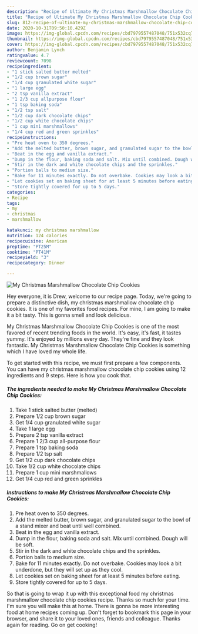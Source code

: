 ```yaml
---
description: "Recipe of Ultimate My Christmas Marshmallow Chocolate Chip Cookies"
title: "Recipe of Ultimate My Christmas Marshmallow Chocolate Chip Cookies"
slug: 812-recipe-of-ultimate-my-christmas-marshmallow-chocolate-chip-cookies
date: 2020-10-31T09:50:10.429Z
image: https://img-global.cpcdn.com/recipes/cbd7979557487048/751x532cq70/my-christmas-marshmallow-chocolate-chip-cookies-recipe-main-photo.jpg
thumbnail: https://img-global.cpcdn.com/recipes/cbd7979557487048/751x532cq70/my-christmas-marshmallow-chocolate-chip-cookies-recipe-main-photo.jpg
cover: https://img-global.cpcdn.com/recipes/cbd7979557487048/751x532cq70/my-christmas-marshmallow-chocolate-chip-cookies-recipe-main-photo.jpg
author: Benjamin Lynch
ratingvalue: 4.7
reviewcount: 7098
recipeingredient:
- "1 stick salted butter melted"
- "1/2 cup brown sugar"
- "1/4 cup granulated white sugar"
- "1 large egg"
- "2 tsp vanilla extract"
- "1 2/3 cup allpurpose flour"
- "1 tsp baking soda"
- "1/2 tsp salt"
- "1/2 cup dark chocolate chips"
- "1/2 cup white chocolate chips"
- "1 cup mini marshmallows"
- "1/4 cup red and green sprinkles"
recipeinstructions:
- "Pre heat oven to 350 degrees."
- "Add the melted butter, brown sugar, and granulated sugar to the bowl of a stand mixer and beat until well combined."
- "Beat in the egg and vanilla extract."
- "Dump in the flour, baking soda and salt. Mix until combined. Dough will be soft."
- "Stir in the dark and white chocolate chips and the sprinkles."
- "Portion balls to medium size."
- "Bake for 11 minutes exactly. Do not overbake. Cookies may look a bit underdone, but they will set up as they cool."
- "Let cookies set on baking sheet for at least 5 minutes before eating."
- "Store tightly covered for up to 5 days."
categories:
- Recipe
tags:
- my
- christmas
- marshmallow

katakunci: my christmas marshmallow 
nutrition: 124 calories
recipecuisine: American
preptime: "PT25M"
cooktime: "PT41M"
recipeyield: "3"
recipecategory: Dinner

---
```



![My Christmas Marshmallow Chocolate Chip Cookies](https://img-global.cpcdn.com/recipes/cbd7979557487048/751x532cq70/my-christmas-marshmallow-chocolate-chip-cookies-recipe-main-photo.jpg)

Hey everyone, it is Drew, welcome to our recipe page. Today, we're going to prepare a distinctive dish, my christmas marshmallow chocolate chip cookies. It is one of my favorites food recipes. For mine, I am going to make it a bit tasty. This is gonna smell and look delicious.

My Christmas Marshmallow Chocolate Chip Cookies is one of the most favored of recent trending foods in the world. It's easy, it's fast, it tastes yummy. It's enjoyed by millions every day. They're fine and they look fantastic. My Christmas Marshmallow Chocolate Chip Cookies is something which I have loved my whole life.




To get started with this recipe, we must first prepare a few components. You can have my christmas marshmallow chocolate chip cookies using 12 ingredients and 9 steps. Here is how you cook that.

<!--inarticleads1-->

##### The ingredients needed to make My Christmas Marshmallow Chocolate Chip Cookies:

1. Take 1 stick salted butter (melted)
1. Prepare 1/2 cup brown sugar
1. Get 1/4 cup granulated white sugar
1. Take 1 large egg
1. Prepare 2 tsp vanilla extract
1. Prepare 1 2/3 cup all-purpose flour
1. Prepare 1 tsp baking soda
1. Prepare 1/2 tsp salt
1. Get 1/2 cup dark chocolate chips
1. Take 1/2 cup white chocolate chips
1. Prepare 1 cup mini marshmallows
1. Get 1/4 cup red and green sprinkles




<!--inarticleads2-->

##### Instructions to make My Christmas Marshmallow Chocolate Chip Cookies:

1. Pre heat oven to 350 degrees.
1. Add the melted butter, brown sugar, and granulated sugar to the bowl of a stand mixer and beat until well combined.
1. Beat in the egg and vanilla extract.
1. Dump in the flour, baking soda and salt. Mix until combined. Dough will be soft.
1. Stir in the dark and white chocolate chips and the sprinkles.
1. Portion balls to medium size.
1. Bake for 11 minutes exactly. Do not overbake. Cookies may look a bit underdone, but they will set up as they cool.
1. Let cookies set on baking sheet for at least 5 minutes before eating.
1. Store tightly covered for up to 5 days.




So that is going to wrap it up with this exceptional food my christmas marshmallow chocolate chip cookies recipe. Thanks so much for your time. I'm sure you will make this at home. There is gonna be more interesting food at home recipes coming up. Don't forget to bookmark this page in your browser, and share it to your loved ones, friends and colleague. Thanks again for reading. Go on get cooking!
